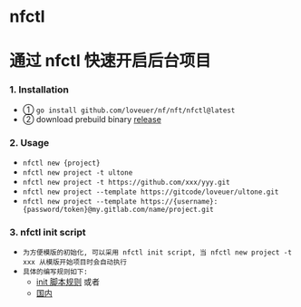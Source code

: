 # nfctl

# 通过 nfctl 快速开启后台项目

### 1. Installation

- ① `go install github.com/loveuer/nf/nft/nfctl@latest`
- ② download prebuild binary [release](https://github.com/loveuer/nf/releases)

### 2. Usage

- `nfctl new {project}`
- `nfctl new project -t ultone`
- `nfctl new project -t https://github.com/xxx/yyy.git`
- `nfctl new project --template https://gitcode/loveuer/ultone.git`
- `nfctl new project --template https://{username}:{password/token}@my.gitlab.com/name/project.git`

### 3. nfctl init script

- `为方便模版的初始化, 可以采用 nfctl init script, 当 nfctl new project -t xxx 从模版开始项目时会自动执行`
- `具体的编写规则如下:`
  * [init 脚本规则](https://github.com/loveuer/nf/nft/nfctl/script.md) 或者
  * [国内](https://gitcode.com/loveuer/nf/nft/nfctl/script.md)